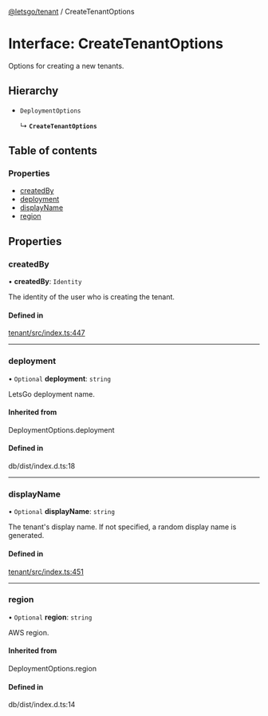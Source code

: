 [@letsgo/tenant](../README.md) / CreateTenantOptions

# Interface: CreateTenantOptions

Options for creating a new tenants.

## Hierarchy

- `DeploymentOptions`

  ↳ **`CreateTenantOptions`**

## Table of contents

### Properties

- [createdBy](CreateTenantOptions.md#createdby)
- [deployment](CreateTenantOptions.md#deployment)
- [displayName](CreateTenantOptions.md#displayname)
- [region](CreateTenantOptions.md#region)

## Properties

### createdBy

• **createdBy**: `Identity`

The identity of the user who is creating the tenant.

#### Defined in

[tenant/src/index.ts:447](https://github.com/tjanczuk/letsgo/blob/c32fd97/packages/tenant/src/index.ts#L447)

___

### deployment

• `Optional` **deployment**: `string`

LetsGo deployment name.

#### Inherited from

DeploymentOptions.deployment

#### Defined in

db/dist/index.d.ts:18

___

### displayName

• `Optional` **displayName**: `string`

The tenant's display name. If not specified, a random display name is generated.

#### Defined in

[tenant/src/index.ts:451](https://github.com/tjanczuk/letsgo/blob/c32fd97/packages/tenant/src/index.ts#L451)

___

### region

• `Optional` **region**: `string`

AWS region.

#### Inherited from

DeploymentOptions.region

#### Defined in

db/dist/index.d.ts:14
